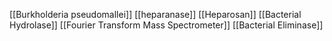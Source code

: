 [[Burkholderia pseudomallei]]
[[heparanase]]
[[Heparosan]]
[[Bacterial Hydrolase]]
[[Fourier Transform Mass Spectrometer]]
[[Bacterial Eliminase]]

